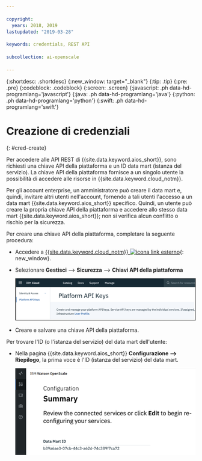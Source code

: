 ```yaml
---

copyright:
  years: 2018, 2019
lastupdated: "2019-03-28"

keywords: credentials, REST API

subcollection: ai-openscale

---
```


{:shortdesc: .shortdesc}
{:new_window: target="_blank"}
{:tip: .tip}
{:pre: .pre}
{:codeblock: .codeblock}
{:screen: .screen}
{:javascript: .ph data-hd-programlang='javascript'}
{:java: .ph data-hd-programlang='java'}
{:python: .ph data-hd-programlang='python'}
{:swift: .ph data-hd-programlang='swift'}

# Creazione di credenziali
{: #cred-create}

Per accedere alle API REST di {{site.data.keyword.aios_short}}, sono richiesti una chiave API della piattaforma e un ID data mart (istanza del servizio). La chiave API della piattaforma fornisce a un singolo utente la possibilità di accedere alle risorse in {{site.data.keyword.cloud_notm}}.

Per gli account enterprise, un amministratore può creare il data mart e, quindi, invitare altri utenti nell'account, fornendo a tali utenti l'accesso a un data mart {{site.data.keyword.aios_short}} specifico. Quindi, un utente può creare la propria chiave API della piattaforma e accedere allo stesso data mart {{site.data.keyword.aios_short}}; non si verifica alcun conflitto o rischio per la sicurezza.

Per creare una chiave API della piattaforma, completare la seguente procedura:

- Accedere a [{{site.data.keyword.cloud_notm}} ![icona link esterno](../../icons/launch-glyph.svg "icona link esterno")](https://{DomainName}){: new_window}.

- Selezionare **Gestisci** --> **Sicurezza** --> **Chiavi API della piattaforma**

    ![Chiavi API della piattaforma](images/cred-api-key.png)

- Creare e salvare una chiave API della piattaforma.

Per trovare l'ID (o l'istanza del servizio) del data mart dell'utente:

- Nella pagina {{site.data.keyword.aios_short}} **Configurazione --> Riepilogo**, la prima voce è l'ID (istanza del servizio) del data mart.

    ![ID data mart](images/data-mart-id.png)
